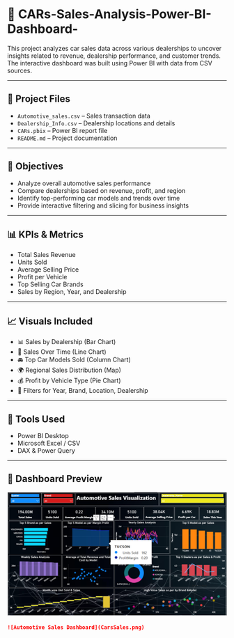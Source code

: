 # 🚗 CARs-Sales-Analysis-Power-BI-Dashboard-

This project analyzes car sales data across various dealerships to uncover insights related to revenue, dealership performance, and customer trends. The interactive dashboard was built using Power BI with data from CSV sources.

---

## 📁 Project Files

- `Automotive_sales.csv` – Sales transaction data  
- `Dealership_Info.csv` – Dealership locations and details  
- `CARs.pbix` – Power BI report file  
- `README.md` – Project documentation  

---

## 🎯 Objectives

- Analyze overall automotive sales performance  
- Compare dealerships based on revenue, profit, and region  
- Identify top-performing car models and trends over time  
- Provide interactive filtering and slicing for business insights  

---

## 📊 KPIs & Metrics

- Total Sales Revenue  
- Units Sold  
- Average Selling Price  
- Profit per Vehicle  
- Top Selling Car Brands  
- Sales by Region, Year, and Dealership  

---

## 📈 Visuals Included

- 📊 Sales by Dealership (Bar Chart)  
- 📆 Sales Over Time (Line Chart)  
- 🚘 Top Car Models Sold (Column Chart)  
- 🌍 Regional Sales Distribution (Map)  
- 💰 Profit by Vehicle Type (Pie Chart)  
- 🧭 Filters for Year, Brand, Location, Dealership  

---

## 🔧 Tools Used

- Power BI Desktop  
- Microsoft Excel / CSV  
- DAX & Power Query  

---

## 📸 Dashboard Preview
![Dashboard Overview](https://github.com/Jatin-Chaurawar/CARs-Sales-Analysis-Power-BI-Dashboard-/blob/main/CarsSales.png)

```markdown
![Automotive Sales Dashboard](CarsSales.png)
